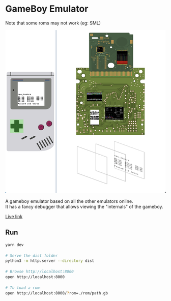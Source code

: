 # GameBoy Emulator
Note that some roms may not work (eg: SML)

![Alt text](./screenshot/main.png "")

A gameboy emulator based on all the other emulators online.
<br>
It has a fancy debugger that allows viewing the "internals" of the gameboy.

[Live link](https://aifanatic.github.io/gameboy-emulator/dist/index.html?rom=https://aifanatic.github.io/gameboy-emulator/dist/cpu_instrs.gb)

## Run
```bash
yarn dev

# Serve the dist folder
python3 -m http.server --directory dist

# Browse http://localhost:8000
open http://localhost:8000

# To load a rom
open http://localhost:8000/?rom=./rom/path.gb
```